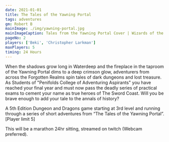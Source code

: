 ```yaml
---
date: 2021-01-01
title: The Tales of the Yawning Portal
tags: adventures
gm: Robert B
mainImage: ./img/yawning-portal.jpg
mainImageCaption: Tales from the Yawning Portal Cover | Wizards of the Coast
pageNo: 2
players: ['Beki', 'Christopher Larkman']
maxPlayers: 5
timing: 24 Hours
---
```


When the shadows grow long in Waterdeep and the fireplace in the taproom of the Yawning Portal dims to a deep crimson glow, adventurers from across the Forgotten Realms spin tales of dark dungeons and lost treasure. As Students of "Penifolds College of Adventuring Aspirants" you have reached your final year and must now pass the deadly series of practical exams to cement your name as true heroes of The Sword Coast. Will you be brave enough to add your tale to the annals of history?

A 5th Edition Dungeon and Dragons game starting at 3rd level and running through a series of short adventures from “The Tales of the Yawning Portal”.
[Player limit 5]

This will be a marathon 24hr sitting, streamed on twitch (Webcam preferred).
